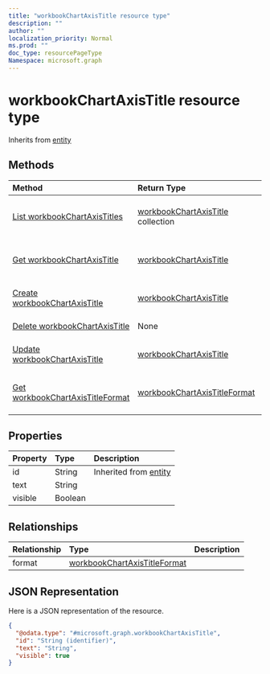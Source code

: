 ```yaml
---
title: "workbookChartAxisTitle resource type"
description: ""
author: ""
localization_priority: Normal
ms.prod: ""
doc_type: resourcePageType
Namespace: microsoft.graph
---
```



# workbookChartAxisTitle resource type




Inherits from [entity](../resources/entity.md)

## Methods
|Method|Return Type|Description|
|:---|:---|:---|
|[List workbookChartAxisTitles](../api/workbookchartaxistitle-list.md)|[workbookChartAxisTitle](../resources/workbookChartAxisTitle.md) collection|List properties and relationships of the [workbookChartAxisTitle](../resources/workbookchartaxistitle.md) objects.|
|[Get workbookChartAxisTitle](../api/workbookchartaxistitle-get.md)|[workbookChartAxisTitle](../resources/workbookChartAxisTitle.md)|Read properties and relationships of the [workbookChartAxisTitle](../resources/workbookchartaxistitle.md) object.|
|[Create workbookChartAxisTitle](../api/workbookchartaxistitle-create.md)|[workbookChartAxisTitle](../resources/workbookChartAxisTitle.md)|Create a new [workbookChartAxisTitle](../resources/workbookchartaxistitle.md) object.|
|[Delete workbookChartAxisTitle](../api/workbookchartaxistitle-delete.md)|None|Deletes a [workbookChartAxisTitle](../resources/workbookchartaxistitle.md).|
|[Update workbookChartAxisTitle](../api/workbookchartaxistitle-update.md)|[workbookChartAxisTitle](../resources/workbookChartAxisTitle.md)|Update the properties of a [workbookChartAxisTitle](../resources/workbookchartaxistitle.md) object.|
|[Get workbookChartAxisTitleFormat](../api/workbookchartaxistitleformat-get.md)|[workbookChartAxisTitleFormat](../resources/workbookChartAxisTitleFormat.md)|Read properties and relationships of the [workbookChartAxisTitleFormat](../resources/workbookchartaxistitleformat.md) object.|

## Properties
|Property|Type|Description|
|:---|:---|:---|
|id|String| Inherited from [entity](../resources/entity.md)|
|text|String||
|visible|Boolean||

## Relationships
|Relationship|Type|Description|
|:---|:---|:---|
|format|[workbookChartAxisTitleFormat](../resources/workbookChartAxisTitleFormat.md)||

## JSON Representation
Here is a JSON representation of the resource.
<!-- {
  "blockType": "resource",
  "keyProperty": "id",
  "@odata.type": "microsoft.graph.workbookChartAxisTitle",
  "baseType": "microsoft.graph.entity",
  "openType": false
}
-->
``` json
{
  "@odata.type": "#microsoft.graph.workbookChartAxisTitle",
  "id": "String (identifier)",
  "text": "String",
  "visible": true
}
```

